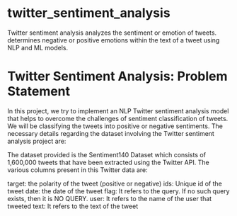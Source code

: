 # twitter_sentiment_analysis
Twitter sentiment analysis analyzes the sentiment or emotion of tweets. determines negative or positive emotions within the text of a tweet using NLP and ML models.

# Twitter Sentiment Analysis: Problem Statement
In this project, we try to implement an NLP Twitter sentiment analysis model that helps to overcome the challenges of sentiment classification of tweets. We will be classifying the tweets into positive or negative sentiments. The necessary details regarding the dataset involving the Twitter sentiment analysis project are:

The dataset provided is the Sentiment140 Dataset which consists of 1,600,000 tweets that have been extracted using the Twitter API. The various columns present in this Twitter data are:

target: the polarity of the tweet (positive or negative)
ids: Unique id of the tweet
date: the date of the tweet
flag: It refers to the query. If no such query exists, then it is NO QUERY.
user: It refers to the name of the user that tweeted
text: It refers to the text of the tweet
